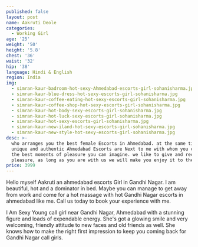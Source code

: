 ```yaml
---
published: false
layout: post
name: Aakruti Deole
categories:
  - Working Girl
age: '25'
weight: '50'
height: '5.8'
chest: '36'
waist: '32'
hip: '38'
language: Hindi & English
region: India
img:
  - simran-kaur-badroom-hot-sexy-Ahmedabad-escorts-girl-sohanisharma.jpg
  - simran-kaur-blue-dress-hot-sexy-escorts-girl-sohanisharma.jpg
  - simran-kaur-coffee-eating-hot-sexy-escorts-girl-sohanisharma.jpg
  - simran-kaur-coffee-shop-hot-sexy-escorts-girl-sohanisharma.jpg
  - simran-kaur-hot-body-sexy-escorts-girl-sohanisharma.jpg
  - simran-kaur-hot-luck-sexy-escorts-girl-sohanisharma.jpg
  - simran-kaur-hot-sexy-escorts-girl-sohanisharma.jpg
  - simran-kaur-new-iland-hot-sexy-escorts-girl-sohanisharma.jpg
  - simran-kaur-new-style-hot-sexy-escorts-girl-sohanisharma.jpg
desc: >-
  who arranges you the best female Escorts in Ahmedabad. at the same time,
  unique and authentic Ahmedabad Escorts are Next to me with whom you can spend
  the best moments of pleasure you can imagine. we like to give and receive
  pleasure, as long as you are with us we will make you enjoy it to the maximum.
price: 3999
---
```

Hello myself Aakruti an ahmedabad escorts Girl in Gandhi Nagar. I am beautiful, hot and a dominator in bed. Maybe you can manage to get away from work and come for a hot massage with hot Gandhi Nagar escorts in ahmedabad like me. Call us today to book your experience with me.

I Am Sexy Young call girl near Gandhi Nagar, Ahmedabad with a stunning figure and loads of expendable energy. She's got a glowing smile and very welcoming, friendly attitude to new faces and old friends as well. She knows how to make the right first impression to keep you coming back for Gandhi Nagar call girls.

